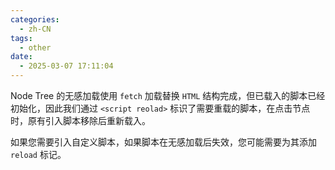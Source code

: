 ```yaml
---
categories:
  - zh-CN
tags:
  - other
date:
  - 2025-03-07 17:11:04
---
```


Node Tree 的无感加载使用 `fetch` 加载替换 `HTML` 结构完成，但已载入的脚本已经初始化，因此我们通过 `<script reolad>` 标识了需要重载的脚本，在点击节点时，原有引入脚本移除后重新载入。

如果您需要引入自定义脚本，如果脚本在无感加载后失效，您可能需要为其添加 `reload` 标记。